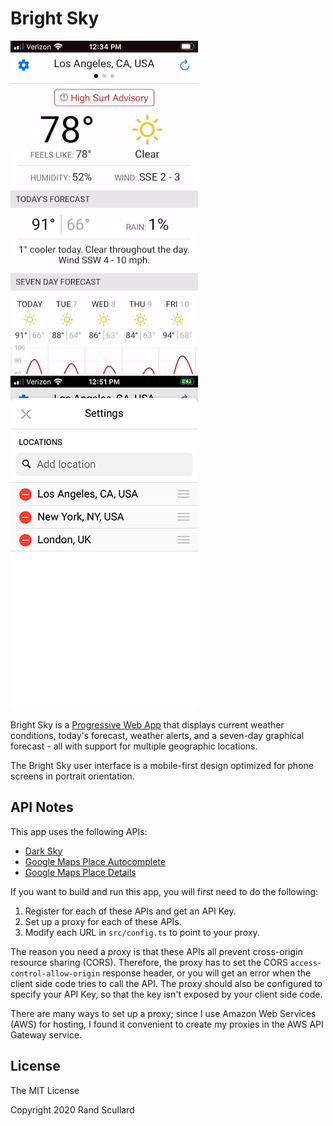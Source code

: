 # Bright Sky

![Main Screen](readme-assets/ui.gif) 
![Settings](readme-assets/settings.png)

Bright Sky is a [Progressive Web App](https://developer.mozilla.org/en-US/docs/Web/Progressive_web_apps) that displays current weather conditions, today's forecast, weather alerts, and a seven-day graphical forecast - all with support for multiple geographic locations.

The Bright Sky user interface is a mobile-first design optimized for phone screens in portrait orientation.

## API Notes

This app uses the following APIs:

- [Dark Sky](https://darksky.net/dev/docs)
- [Google Maps Place Autocomplete](https://developers.google.com/places/web-service/autocomplete)
- [Google Maps Place Details](https://developers.google.com/places/web-service/details)

If you want to build and run this app, you will first need to do the following:

1. Register for each of these APIs and get an API Key.
2. Set up a proxy for each of these APIs.
3. Modify each URL in `src/config.ts` to point to your proxy.

The reason you need a proxy is that these APIs all prevent cross-origin resource sharing (CORS). Therefore, the proxy has to set the CORS `access-control-allow-origin` response header, or you will get an error when the client side code tries to call the API. The proxy should also be configured to specify your API Key, so that the key isn't exposed by your client side code.

There are many ways to set up a proxy; since I use Amazon Web Services (AWS) for hosting, I found it convenient to create my proxies in the AWS API Gateway service.

## License

The MIT License

Copyright 2020 Rand Scullard
